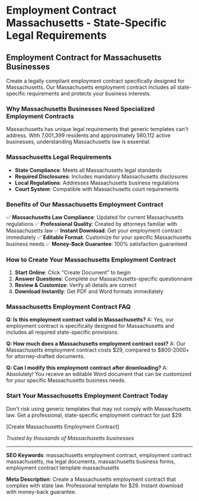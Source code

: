 # Employment Contract Massachusetts - State-Specific Legal Requirements

## Employment Contract for Massachusetts Businesses

Create a legally compliant employment contract specifically designed for Massachusetts. Our Massachusetts employment contract includes all state-specific requirements and protects your business interests.

### Why Massachusetts Businesses Need Specialized Employment Contracts

Massachusetts has unique legal requirements that generic templates can't address. With 7,001,399 residents and approximately 560,112 active businesses, understanding Massachusetts law is essential.

### Massachusetts Legal Requirements

- **State Compliance**: Meets all Massachusetts legal standards
- **Required Disclosures**: Includes mandatory Massachusetts disclosures
- **Local Regulations**: Addresses Massachusetts business regulations
- **Court System**: Compatible with Massachusetts court requirements

### Benefits of Our Massachusetts Employment Contract

✅ **Massachusetts Law Compliance**: Updated for current Massachusetts regulations
✅ **Professional Quality**: Created by attorneys familiar with Massachusetts law
✅ **Instant Download**: Get your employment contract immediately
✅ **Editable Format**: Customize for your specific Massachusetts business needs
✅ **Money-Back Guarantee**: 100% satisfaction guaranteed

### How to Create Your Massachusetts Employment Contract

1. **Start Online**: Click "Create Document" to begin
2. **Answer Questions**: Complete our Massachusetts-specific questionnaire
3. **Review & Customize**: Verify all details are correct
4. **Download Instantly**: Get PDF and Word formats immediately

### Massachusetts Employment Contract FAQ

**Q: Is this employment contract valid in Massachusetts?**
A: Yes, our employment contract is specifically designed for Massachusetts and includes all required state-specific provisions.

**Q: How much does a Massachusetts employment contract cost?**
A: Our Massachusetts employment contract costs $29, compared to $800-2000+ for attorney-drafted documents.

**Q: Can I modify this employment contract after downloading?**
A: Absolutely! You receive an editable Word document that can be customized for your specific Massachusetts business needs.

### Start Your Massachusetts Employment Contract Today

Don't risk using generic templates that may not comply with Massachusetts law. Get a professional, state-specific employment contract for just $29.

[Create Massachusetts Employment Contract]

_Trusted by thousands of Massachusetts businesses_

---

**SEO Keywords**: massachusetts employment contract, employment contract massachusetts, ma legal documents, massachusetts business forms, employment contract template massachusetts

**Meta Description**: Create a Massachusetts employment contract that complies with state law. Professional template for $29. Instant download with money-back guarantee.
